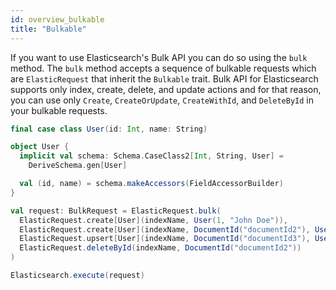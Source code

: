 ```yaml
---
id: overview_bulkable
title: "Bulkable"
---
```


If you want to use Elasticsearch's Bulk API you can do so using the `bulk` method.
The `bulk` method accepts a sequence of bulkable requests which are `ElasticRequest` that inherit the `Bulkable` trait.
Bulk API for Elasticsearch supports only index, create, delete, and update actions and for that reason,
you can use only `Create`, `CreateOrUpdate`, `CreateWithId`, and `DeleteById` in your bulkable requests. 


```scala
final case class User(id: Int, name: String)

object User {
  implicit val schema: Schema.CaseClass2[Int, String, User] =
    DeriveSchema.gen[User]

  val (id, name) = schema.makeAccessors(FieldAccessorBuilder)
}

val request: BulkRequest = ElasticRequest.bulk(
  ElasticRequest.create[User](indexName, User(1, "John Doe")),
  ElasticRequest.create[User](indexName, DocumentId("documentId2"), User(2, "Jane Doe")),
  ElasticRequest.upsert[User](indexName, DocumentId("documentId3"), User(3, "Richard Roe")),
  ElasticRequest.deleteById(indexName, DocumentId("documentId2"))
)

Elasticsearch.execute(request)
```
